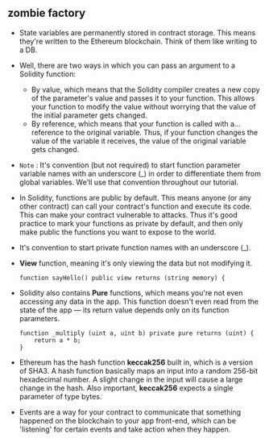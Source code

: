 ## zombie factory

- State variables are permanently stored in contract storage. This means they're written to the Ethereum blockchain. Think of them like writing to a DB.
- Well, there are two ways in which you can pass an argument to a Solidity function:

    - By value, which means that the Solidity compiler creates a new copy of the parameter's value and passes it to your function. This allows your function to modify the value without worrying that the value of the initial parameter gets changed.
    - By reference, which means that your function is called with a... reference to the original variable. Thus, if your function changes the value of the variable it receives, the value of the original variable gets changed.
- ```Note``` : It's convention (but not required) to start function parameter variable names with an underscore (_) in order to differentiate them from global variables. We'll use that convention throughout our tutorial.
- In Solidity, functions are public by default. This means anyone (or any other contract) can call your contract's function and execute its code. This can make your contract vulnerable to attacks. Thus it's good practice to mark your functions as private by default, and then only make public the functions you want to expose to the world.
- It's convention to start private function names with an underscore (_).
- **View** function, meaning it's only viewing the data but not modifying it.
    ```
    function sayHello() public view returns (string memory) {
    ```
- Solidity also contains **Pure** functions, which means you're not even accessing any data in the app. This function doesn't even read from the state of the app — its return value depends only on its function parameters.
    ```
    function _multiply (uint a, uint b) private pure returns (uint) {
        return a * b;
    }
    ```
- Ethereum has the hash function **keccak256** built in, which is a version of SHA3. A hash function basically maps an input into a random 256-bit hexadecimal number. A slight change in the input will cause a large change in the hash. Also important, **keccak256** expects a single parameter of type bytes.
- Events are a way for your contract to communicate that something happened on the blockchain to your app front-end, which can be 'listening' for certain events and take action when they happen.

